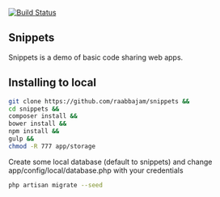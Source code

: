 [![Build Status](https://travis-ci.org/raabbajam/snippets.svg?branch=master)](https://travis-ci.org/raabbajam/snippets)
## Snippets

Snippets is a demo of basic code sharing web apps.

## Installing to local

```bash
git clone https://github.com/raabbajam/snippets &&
cd snippets &&
composer install &&
bower install &&
npm install &&
gulp &&
chmod -R 777 app/storage
```
Create some local database (default to snippets) and change app/config/local/database.php with your credentials
```bash
php artisan migrate --seed
```


